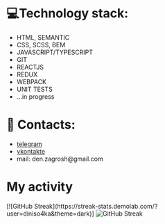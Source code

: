 <h1>💻Technology stack:</h1>
<ul>
  <li>HTML, SEMANTIC</li>
  <li>CSS, SCSS, BEM</li>
  <li>JAVASCRIPT/TYPESCRIPT</li>
  <li>GIT</li>
  <li>REACTJS</li>
  <li>REDUX</li>
   <li>WEBPACK</li>
<li>UNIT TESTS</li>
  <li>...in progress</li>
</ul>
<h1> 📩 Contacts:</h1>
<ul>
<li><a href="https://t.me/penaplast3104">telegram</a></li>
<li><a href="https://vk.com/electrokurwa228">vkontakte</a></li>
<li>mail: den.zagrosh@gmail.com</li>
</ul>
<h1>My activity</h1>
[![GitHub Streak](https://streak-stats.demolab.com/?user=diniso4ka&theme=dark)]
<img src="https://streak-stats.demolab.com/?user=diniso4ka&theme=dark" alt="GitHub Streak" data-canonical-src="http://github-readme-streak-stats.herokuapp.com?user=dinis04ka" style="max-width: 100%;">
